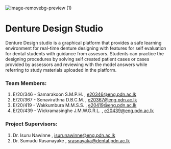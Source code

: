 
![image-removebg-preview (1)](https://github.com/user-attachments/assets/765feae2-d2cf-4157-b3fb-3e6afdd19558)

# Denture Design Studio
Denture Design studio is a graphical platform that provides a safe learning environment for real-time denture designing with features for self evaluation for dental students with guidance from assesors.
Students can practice the designing procedures by solving self created patient cases or cases provided by assessors and reviewing with the model answers while referring to study materials uploaded in the platform.



 ### Team Members: 
1) E/20/346 - Samarakoon S.M.P.H. , e20346@eng.pdn.ac.lk
2) E/20/367 - Senavirathna D.B.C.M. , e20367@eng.pdn.ac.lk
3) E/20/419 - Wakkumbura M.M.S.S. , e20419@eng.pdn.ac.lk
4) E/20/439 - Wickramasinghe J.M.W.G.R.L. , e20439@eng.pdn.ac.lk
   
 ### Project Supervisors: 
1) Dr. Isuru Nawinne , isurunawinne@eng.pdn.ac.lk
2) Dr. Sumudu Rasanayake , srasnayaka@dental.pdn.ac.lk
